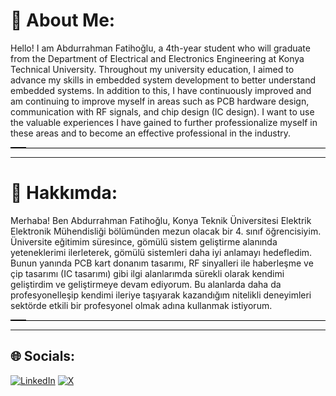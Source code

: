 # 💫 About Me:

Hello! I am Abdurrahman Fatihoğlu, a 4th-year student who will graduate from the Department of Electrical and Electronics Engineering at Konya Technical University. Throughout my university education, I aimed to advance my skills in embedded system development to better understand embedded systems. In addition to this, I have continuously improved and am continuing to improve myself in areas such as PCB hardware design, communication with RF signals, and chip design (IC design). I want to use the valuable experiences I have gained to further professionalize myself in these areas and to become an effective professional in the industry.

<div style="overflow:hidden;">
  <div style="width:100%;border-bottom:1px solid #000;height:1px;position:relative;">
    <div style="background:#000;width:100%;height:1px;position:absolute;left:-100%;animation: move 2s linear infinite;"></div>
  </div>
</div>

<style>
  @keyframes move {
    from {left:-100%;}
    to {left:100%;}
  }
</style>

---

# 💫 Hakkımda:

Merhaba! Ben Abdurrahman Fatihoğlu, Konya Teknik Üniversitesi Elektrik Elektronik Mühendisliği bölümünden mezun olacak bir 4. sınıf öğrencisiyim. Üniversite eğitimim süresince, gömülü sistem geliştirme alanında yeteneklerimi ilerleterek, gömülü sistemleri daha iyi anlamayı hedefledim. Bunun yanında PCB kart donanım tasarımı, RF sinyalleri ile haberleşme ve çip tasarımı (IC tasarımı) gibi ilgi alanlarımda sürekli olarak kendimi geliştirdim ve geliştirmeye devam ediyorum. Bu alanlarda daha da profesyonelleşip kendimi ileriye taşıyarak kazandığım nitelikli deneyimleri sektörde etkili bir profesyonel olmak adına kullanmak istiyorum.

<div style="overflow:hidden;">
  <div style="width:100%;border-bottom:1px solid #000;height:1px;position:relative;">
    <div style="background:#000;width:100%;height:1px;position:absolute;left:-100%;animation: move 2s linear infinite;"></div>
  </div>
</div>

<style>
  @keyframes move {
    from {left:-100%;}
    to {left:100%;}
  }
</style>

---

## 🌐 Socials:

[![LinkedIn](https://img.shields.io/badge/LinkedIn-%230077B5.svg?logo=linkedin&logoColor=white)](https://www.linkedin.com/in/abdurrahman-fatiho%C4%9Flu-56820a235/) [![X](https://img.shields.io/badge/X-black.svg?logo=X&logoColor=white)](https://x.com/fthgl_) 

#

